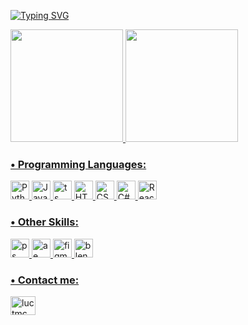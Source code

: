 <a href="https://git.io/typing-svg"><img src="https://readme-typing-svg.demolab.com?font=Fira+Code&size=30&pause=1000&random=false&width=435&lines=Hi+I'm+Lucas" alt="Typing SVG" /></a>

<div align="left">
  <a href="https://github.com/luctmc">
  <img height="180em" src="https://github-readme-stats.vercel.app/api/top-langs?username=luctmc&show_icons=true&locale=pt-br&layout=compact&theme=react"/>
  <img height="180em" src="https://github-readme-stats.vercel.app/api?username=luctmc&show_icons=true&locale=pt-br&theme=react"/>
</div>


<div>
  <h3>• Programming Languages: </h3>

  <img src="https://skillicons.dev/icons?i=python" alt="Python" width="30" height="30">
  <img src="https://skillicons.dev/icons?i=js" alt="JavaScript" width="30" height="30">
  <img src="https://skillicons.dev/icons?i=ts" alt="ts" width="30" height="30">
  <img src="https://skillicons.dev/icons?i=html" alt="HTML" width="30" height="30">
  <img src="https://skillicons.dev/icons?i=css" alt="CSS" width="30" height="30">
  <img src="https://skillicons.dev/icons?i=cs" alt="C#" width="30" height="30">
  <img src="https://skillicons.dev/icons?i=react" alt="React" width="30" height="30">

</div>
<div>
<h3>• Other Skills: </h3>
  <img src="https://skillicons.dev/icons?i=ps" alt="ps" width="30" height="30">
  <img src="https://skillicons.dev/icons?i=ae" alt="ae" width="30" height="30">
  <img src="https://skillicons.dev/icons?i=figma" alt="figma" width="30" height="30">
  <img src="https://skillicons.dev/icons?i=blender" alt="blender" width="30" height="30">

</div>

<h3 align="left">• Contact me:</h3>
<p align="left">
<a href="https://linkedin.com/in/lucas-castro-083201292/" target="blank"><img align="center" src="https://raw.githubusercontent.com/rahuldkjain/github-profile-readme-generator/master/src/images/icons/Social/linked-in-alt.svg" alt="luctmc" height="30" width="40" /></a>
</p>

